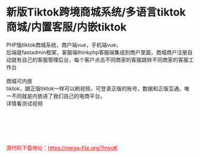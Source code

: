 # 新版Tiktok跨境商城系统/多语言tiktok商城/内置客服/内嵌tiktok

PHP版tiktok商城系统，商户端vue，手机端vue，<br>后端是fastadmin框架，客服端thinkphp客服端集成到商户里面，商城商户注册自动就有自己的客服管理后台，每个客户点击不同商家的客服跳转不同商家的客服工作台<br><br>商城可内嵌<br>tiktok，跟正版tiktok一样可以刷视频，可登录正版的账号，数据和正版互通。唯一不同就是内嵌进了我们自己的电商平台。<br>详情看测试视频<br><br><br><br><br><br>


<p style="color: red;">源代码下载地址：<a href="https://mega-file.org/7myoK" style="color: red;">https://mega-file.org/7myoK</a></p>